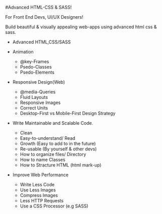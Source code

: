 #Advanced HTML-CSS & SASS!

For Front End Devs, UI/UX Designers!

Build beautiful & visually appealing web-apps using advanced html css & sass. 
 - Advanced HTML,CSS/SASS

 - Animation
   - @key-Frames
   - Psedo-Classes
   - Psedo-Elements

 - Responsive Design(Web)
   - @media-Queries
   - Fluid Layouts
   - Responsive Images
   - Correct Units
   - Desktop-First vs Mobile-First Design Strategy

- Write Maintainable and Scalable Code.
   - Clean 
   - Easy-to-understand/ Read
   - Growth (Easy to add to in the future)
   - Re-usable (By yourself & other devs)
   - How to organize files/ Directory
   - How to name Classes
   - How to Stracture HTML (html mark-up)
   
- Improve Web Performance
   - Write Less Code
   - Use Less Images
   - Compress Images
   - Less HTTP Requests
   - Use a CSS Processor (e.g SASS)
